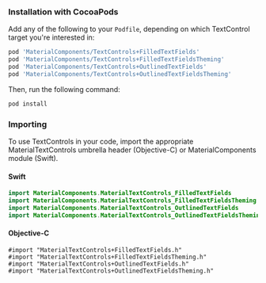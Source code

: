 ### Installation with CocoaPods

Add any of the following to your `Podfile`, depending on which TextControl target you're interested in:

```bash
pod 'MaterialComponents/TextControls+FilledTextFields'
pod 'MaterialComponents/TextControls+FilledTextFieldsTheming'
pod 'MaterialComponents/TextControls+OutlinedTextFields'
pod 'MaterialComponents/TextControls+OutlinedTextFieldsTheming'
```
<!--{: .code-renderer.code-renderer--install }-->

Then, run the following command:

```bash
pod install
```

### Importing

To use TextControls in your code, import the appropriate MaterialTextControls umbrella header (Objective-C) or MaterialComponents module (Swift).

<!--<div class="material-code-render" markdown="1">-->
#### Swift

```swift
import MaterialComponents.MaterialTextControls_FilledTextFields
import MaterialComponents.MaterialTextControls_FilledTextFieldsTheming
import MaterialComponents.MaterialTextControls_OutlinedTextFields
import MaterialComponents.MaterialTextControls_OutlinedTextFieldsTheming
```

#### Objective-C

```objc
#import "MaterialTextControls+FilledTextFields.h"
#import "MaterialTextControls+FilledTextFieldsTheming.h"
#import "MaterialTextControls+OutlinedTextFields.h"
#import "MaterialTextControls+OutlinedTextFieldsTheming.h"
```

<!--</div>-->

